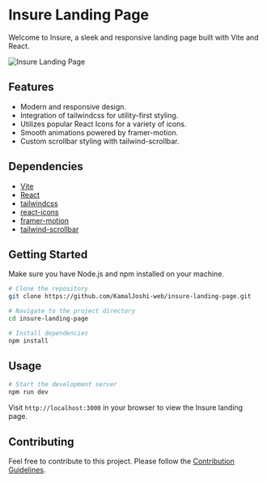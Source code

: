 # Insure Landing Page

Welcome to Insure, a sleek and responsive landing page built with Vite and React.

![Insure Landing Page](screenshot.gif)

## Features

- Modern and responsive design.
- Integration of tailwindcss for utility-first styling.
- Utilizes popular React Icons for a variety of icons.
- Smooth animations powered by framer-motion.
- Custom scrollbar styling with tailwind-scrollbar.

## Dependencies

- [Vite](https://vitejs.dev/)
- [React](https://reactjs.org/)
- [tailwindcss](https://tailwindcss.com/)
- [react-icons](https://react-icons.github.io/react-icons/)
- [framer-motion](https://www.framer.com/motion/)
- [tailwind-scrollbar](https://github.com/NuttGuy/tailwind-scrollbar)

## Getting Started

Make sure you have Node.js and npm installed on your machine.

```bash
# Clone the repository
git clone https://github.com/KamalJoshi-web/insure-landing-page.git

# Navigate to the project directory
cd insure-landing-page

# Install dependencies
npm install
```

## Usage

```bash
# Start the development server
npm run dev
```

Visit `http://localhost:3000` in your browser to view the Insure landing page.

## Contributing

Feel free to contribute to this project. Please follow the [Contribution Guidelines](CONTRIBUTING.md).
